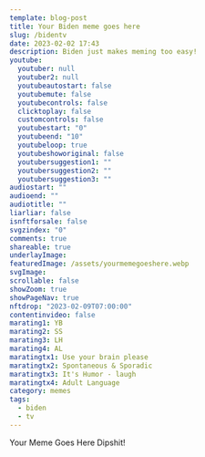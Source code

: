 ```yaml
---
template: blog-post
title: Your Biden meme goes here
slug: /bidentv
date: 2023-02-02 17:43
description: Biden just makes meming too easy!
youtube:
  youtuber: null
  youtuber2: null
  youtubeautostart: false
  youtubemute: false
  youtubecontrols: false
  clicktoplay: false
  customcontrols: false
  youtubestart: "0"
  youtubeend: "10"
  youtubeloop: true
  youtubeshoworiginal: false
  youtubersuggestion1: ""
  youtubersuggestion2: ""
  youtubersuggestion3: ""
audiostart: ""
audioend: ""
audiotitle: ""
liarliar: false
isnftforsale: false
svgzindex: "0"
comments: true
shareable: true
underlayImage: 
featuredImage: /assets/yourmemegoeshere.webp
svgImage:
scrollable: false
showZoom: true
showPageNav: true
nftdrop: "2023-02-09T07:00:00"
contentinvideo: false
marating1: YB
marating2: SS
marating3: LH
marating4: AL
maratingtx1: Use your brain please
maratingtx2: Spontaneous & Sporadic
maratingtx3: It's Humor - laugh
maratingtx4: Adult Language
category: memes
tags:
  - biden
  - tv
---
```

Your Meme Goes Here Dipshit!






<!-- https://youtu.be/VgdB9QYKeyM -->

<!-- XjuLZwlDxh8 -->